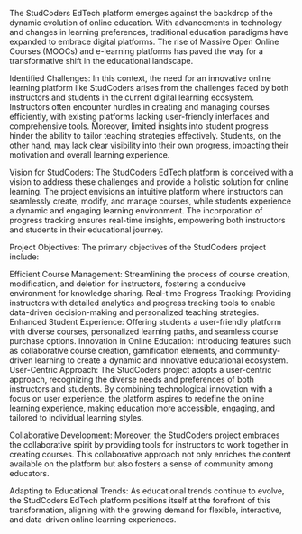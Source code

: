 The StudCoders EdTech platform emerges against the backdrop of the dynamic evolution of online education. With advancements in technology and changes in learning preferences, traditional education paradigms have expanded to embrace digital platforms. The rise of Massive Open Online Courses (MOOCs) and e-learning platforms has paved the way for a transformative shift in the educational landscape.

Identified Challenges:
In this context, the need for an innovative online learning platform like StudCoders arises from the challenges faced by both instructors and students in the current digital learning ecosystem. Instructors often encounter hurdles in creating and managing courses efficiently, with existing platforms lacking user-friendly interfaces and comprehensive tools. Moreover, limited insights into student progress hinder the ability to tailor teaching strategies effectively. Students, on the other hand, may lack clear visibility into their own progress, impacting their motivation and overall learning experience.

Vision for StudCoders:
The StudCoders EdTech platform is conceived with a vision to address these challenges and provide a holistic solution for online learning. The project envisions an intuitive platform where instructors can seamlessly create, modify, and manage courses, while students experience a dynamic and engaging learning environment. The incorporation of progress tracking ensures real-time insights, empowering both instructors and students in their educational journey.

Project Objectives:
The primary objectives of the StudCoders project include:

Efficient Course Management: Streamlining the process of course creation, modification, and deletion for instructors, fostering a conducive environment for knowledge sharing.
Real-time Progress Tracking: Providing instructors with detailed analytics and progress tracking tools to enable data-driven decision-making and personalized teaching strategies.
Enhanced Student Experience: Offering students a user-friendly platform with diverse courses, personalized learning paths, and seamless course purchase options.
Innovation in Online Education: Introducing features such as collaborative course creation, gamification elements, and community-driven learning to create a dynamic and innovative educational ecosystem.
User-Centric Approach:
The StudCoders project adopts a user-centric approach, recognizing the diverse needs and preferences of both instructors and students. By combining technological innovation with a focus on user experience, the platform aspires to redefine the online learning experience, making education more accessible, engaging, and tailored to individual learning styles.

Collaborative Development:
Moreover, the StudCoders project embraces the collaborative spirit by providing tools for instructors to work together in creating courses. This collaborative approach not only enriches the content available on the platform but also fosters a sense of community among educators.

Adapting to Educational Trends:
As educational trends continue to evolve, the StudCoders EdTech platform positions itself at the forefront of this transformation, aligning with the growing demand for flexible, interactive, and data-driven online learning experiences.
